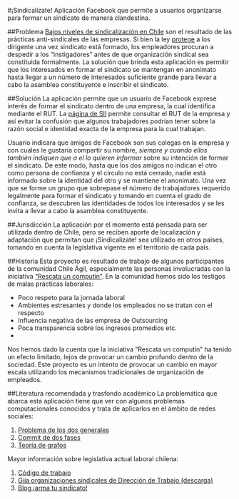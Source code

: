 #¡Sindicalízate!
Aplicación Facebook que permite a usuarios organizarse para formar un sindicato de manera clandestina. 

##Problema
[Bajos niveles de sindicalización en Chile]( http://stats.oecd.org/Index.aspx?QueryId=20167) son el resultado de las prácticas anti-sindicales de las empresas. Si bien la ley [protege](http://iura.cl/ctj/243) a los dirigente una vez sindicato está formado, los empleadores procuran a despedir a los “instigadores” antes de que organización sindical sea constituida formalmente. La solución que brinda esta aplicación es permitir que los interesados en formar el sindicato se mantengan en anonimato hasta llegar a un número de interesados suficiente grande para llevar a cabo la asamblea constituyente e inscribir el sindicato.

##Solución
La aplicación permite que un usuario de Facebook exprese interés de formar el sindicato dentro de una empresa, la cual identifica mediante el RUT. La [página de SII](https://zeus.sii.cl/cvc/stc/stc.html) permite consultar el RUT de la empresa y así evitar la confusión que algunos trabajadores podrían tener sobre la razón social e identidad exacta de la empresa para la cual trabajan.

Usuario indicara que amigos de Facebook son sus colegas en la empresa y con cuales le gustaría compartir su nombre, *siempre y cuando ellos también indiquen que  a el lo quieren informar* sobre su intención de formar el sindicato. De este modo, hasta que los dos amigos no indican el otro como persona de confianza y el círculo no está cerrado, nadie está informado sobre la identidad del otro y se mantiene el anonimato.
Una vez que se forme un grupo que sobrepase el número de trabajadores requerido legalmente para formar el sindicato y tomando en cuenta el grado de confianza, se descubren las identidades de todos los interesados y se les invita a llevar a cabo la asamblea constituyente.

##Jurisdicción 
La aplicación por el momento está pensada para ser utilizada dentro de Chile, pero se reciben aporte de localización y adaptación que permitan que ¡Sindicalizate! sea utilizado en otros países, tomando en cuenta la legislativa vigente en el territorio de cada país.

##Historia 
Esta proyecto es resultado de trabajo de algunos participantes de la comunidad Chile Ágil, especialmente las personas involucradas con la iniciativa [“Rescata un computín”](http://www.chileagil.cl/blog/category/iniciativa-rescata-un-computin/). En la comunidad hemos sido los testigos de malas prácticas laborales:
* Poco respeto para la jornada laboral
* Ambientes estresantes y donde los empleados no se tratan con el respecto
* Influencia negativa de las empresa de Outsourcing 
* Poca transparencia sobre los ingresos promedios etc.
* 
Nos hemos dado la cuenta que la iniciativa “Rescata un computín” ha tenido un efecto limitado, lejos de provocar un cambio profundo dentro de la sociedad. Este proyecto es un intento de provocar un cambio en mayor escala utilizando los mecanismos tradicionales de organización de empleados. 

##Literatura recomendada y trasfondo académico
La problemática que abarca esta aplicación tiene que ver con algunos problemas computacionales conocidos y trata de aplicarlos en el ámbito de redes sociales:

1. [Problema de los dos generales](http://es.wikipedia.org/wiki/Problema_de_los_dos_generales)
2. [Commit de dos fases](http://en.wikipedia.org/wiki/Two-phase_commit_protocol)
3. [Teoría de grafos](https://es.wikipedia.org/wiki/Teor%C3%ADa_de_grafos)

Mayor información sobre legislativa actual laboral chilena:

1. [Código de trabajo](http://iura.cl/ctj)
2. [Giía organizaciones sindicales de Dirección de Trabajo (descarga)](http://www.dt.gob.cl/m/1620/articles-60029_recurso_1.doc)
3. [Blog ¡arma tu sindicato!](http://armatusindicato.blogspot.com/2007/08/la-formacin-de-un-sindicato.html)
